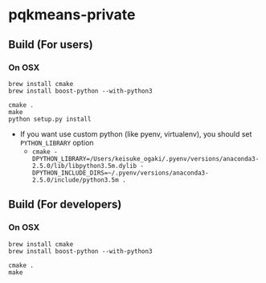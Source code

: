 # pqkmeans-private

Build (For users)
------------------------

### On OSX

```
brew install cmake
brew install boost-python --with-python3
```

```
cmake .
make
python setup.py install
```

* If you want use custom python (like pyenv, virtualenv), you should set `PYTHON_LIBRARY` option
    * `cmake -DPYTHON_LIBRARY=/Users/keisuke_ogaki/.pyenv/versions/anaconda3-2.5.0/lib/libpython3.5m.dylib -DPYTHON_INCLUDE_DIRS=~/.pyenv/versions/anaconda3-2.5.0/include/python3.5m .`


Build (For developers)
------------------------

### On OSX

```
brew install cmake
brew install boost-python --with-python3
```

```
cmake .
make
```
